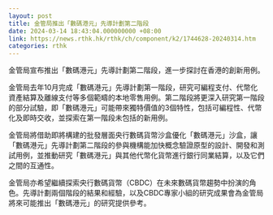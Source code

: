 ```yaml
---
layout: post
title: 金管局推出「數碼港元」先導計劃第二階段
date: 2024-03-14 18:43:04.000000000 +08:00
link: https://news.rthk.hk/rthk/ch/component/k2/1744628-20240314.htm
categories: rthk
---
```


金管局宣布推出「數碼港元」先導計劃第二階段，進一步探討在香港的創新用例。

金管局去年10月完成「數碼港元」先導計劃第一階段，研究可編程支付、代幣化資產結算及離線支付等多個範疇的本地零售用例。第二階段將更深入研究第一階段的部分試驗，即「數碼港元」可能帶來獨特價值的3個特性，包括可編程性、代幣化及即時交收，並探索在第一階段未包括的新用例。

金管局將借助即將構建的批發層面央行數碼貨幣沙盒優化「數碼港元」沙盒，讓「數碼港元」先導計劃第二階段的參與機構能加快概念驗證原型的設計、開發和測試用例，並推動研究「數碼港元」與其他代幣化貨幣進行銀行同業結算，以及它們之間的互通性。

金管局亦希望繼續探索央行數碼貨幣（CBDC）在未來數碼貨幣趨勢中扮演的角色。先導計劃兩個階段的結果和經驗，以及CBDC專家小組的研究成果會為金管局將來可能推出「數碼港元」的研究提供參考。
